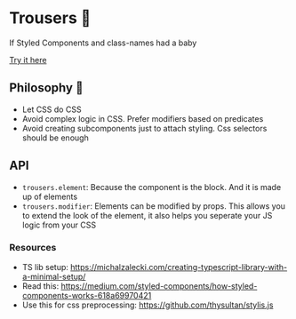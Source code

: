 # Trousers 👖
If Styled Components and class-names had a baby

[Try it here](link-to-storybook)

## Philosophy 🤔
- Let CSS do CSS
- Avoid complex logic in CSS. Prefer modifiers based on predicates
- Avoid creating subcomponents just to attach styling. Css selectors should be enough

## API

- `trousers.element`: Because the component is the block. And it is made up of elements
- `trousers.modifier`: Elements can be modified by props. This allows you to extend the look of the element, it also helps you seperate your JS logic from your CSS


### Resources
- TS lib setup: https://michalzalecki.com/creating-typescript-library-with-a-minimal-setup/
- Read this: https://medium.com/styled-components/how-styled-components-works-618a69970421
- Use this for css preprocessing: https://github.com/thysultan/stylis.js
